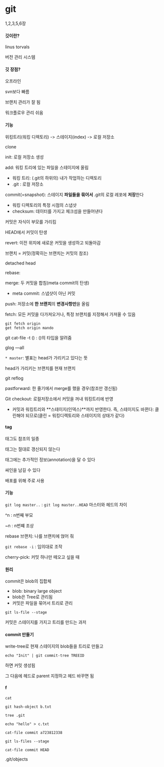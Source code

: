 # git

1,2,3,5,6장

#### 깃이란?

linus torvals

버전 관리 시스템

#### 깃 장점?

오프라인

svn보다 빠름

브랜치 관리가 잘 됨

워크플로우 관리 쉬움

#### 기능

위킹트리(워킹 디렉토리) -> 스테이지(index) -> 로컬 저장소

clone

init: 로컬 저장소 생성

add: 워킹 트리에 있는 파일을 스테이지에 올림

* 워킹 트리: (.git의 하위의) 내가 작업하는 디렉토리
* .git : 로컬 저장소

commit(=snapshot): 스테이지 **파일들을 묶어서** .git의 로컬 레포에 **저장**한다

* 워킹 디렉토리의 특정 시점의 스냅샷
* checksum: 데이터를 가지고 체크섬을 만들어낸다

커밋은 자식이 부모를 가리킴

HEAD에서 커밋이 탄생

revert: 이전 위치에 새로운 커밋을 생성하고 되돌아감

브랜치 = 커밋(정확히는 브랜치는 커밋의 참조)

detached head

rebase: 

merge: 두 커밋을 합침(meta commit의 탄생)

* meta commit: 스냅샷이 아닌 커밋

push: 저장소에 **한 브랜치**의 **변경사항만**을 올림

fetch: 모든 커밋을 다가져오거나, 특정 브랜치를 지정해서 가져올 수 있음

```
git fetch origin
get fetch origin mando
```

git cat-file -t () : ()의 타입을 알려줌

glog —all

`* master`: 별표는 head가 가리키고 있다는 뜻

head가 가리키는 브랜치를 현재 브랜치

git reflog

pastforward: 한 줄기에서 merge를 했을 경우(참조만 갱신됨)

Git checkout: 로컬저장소에서 커밋을 꺼내 워킹트리에 반영

* 커밋과 워킹트리와 **스테이지(인덱스)**까지 반영한다. 즉, 스테이지도 바뀐다: 클린해야 되므로(클린 = 워킹디렉토리와 스테이지의 상태가 같다)

#### tag

태그도 참조의 일종

태그는 절대로 갱신되지 않는다

태그에는 추가적인 정보(annotation)을 달 수 있다

싸인을 남길 수 있다

배포를 위해 주로 사용

#### 기능

`git log master..` : `git log master..HEAD` 마스터와 헤드의 차이

^n : n번째 부모

~n : n번쨰 조상

rebase 브랜치: 나를 브랜치에 얹어 줘

`git rebase -i` : 임의대로 조작

cherry-pick: 커밋 하나만 떼오고 싶을 때

#### 원리

commit은 blob의 집합체

* blob: binary large object
* blob은 Tree로 관리됨
* 커밋은 파일을 묶어서 트리로 관리

`git ls-file --stage`

커밋은 스테이지를 가지고 트리를 만드는 과저

#### commit 만들기

write-tree로 현재 스테이지의 blob들을 트리로 만들고

`echo "Init" | git commit-tree TREEID`

하면 커밋 생성됨

그 다음에 헤드로 parent 지정하고 헤드 바꾸면 됨



#### f

`cat`

`git hash-object b.txt`

`tree .git`

`echo "hello" > c.txt`

`cat-file commit a723812338`

`git ls-files --stage`

`cat-file commit HEAD`

.git/objects

